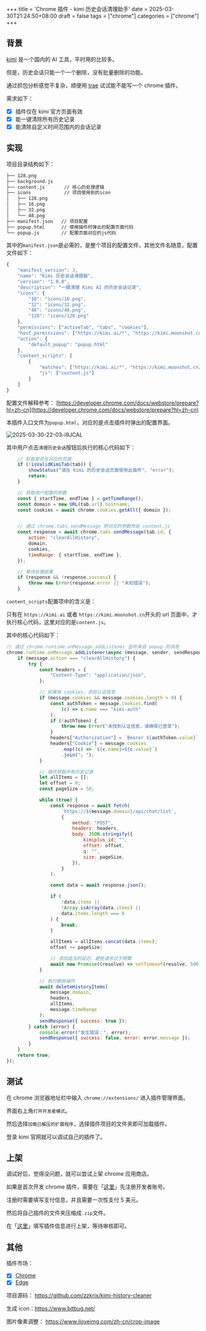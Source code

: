 +++
title = 'Chrome 插件 - kimi 历史会话清理助手'
date = 2025-03-30T21:24:50+08:00
draft = false
tags = ["chrome"]
categories = ["chrome"]
+++

## 背景

[kimi](https://kimi.ai/) 是一个国内的 AI 工具，平时用的比较多。

但是，历史会话只能一个一个删除，没有批量删除的功能。

通过抓包分析感觉不复杂，顺便用 [trae](https://www.trae.ai/) 试试能不能写一个 chrome 插件。

需求如下：

- [x] 插件仅在 kimi 官方页面有效
- [x] 能一键清除所有历史记录
- [x] 能清除自定义时间范围内的会话记录
  
## 实现

项目目录结构如下：

```bash
├── 128.png
├── background.js
├── content.js       // 核心的处理逻辑
├── icons            // 项目使用到的icon
│   ├── 128.png
│   ├── 16.png
│   ├── 32.png
│   └── 48.png
├── manifest.json   // 项目配置
├── popup.html      // 使用插件时弹出的配置页面代码
└── popup.js        // 配置页面对应的js代码
```

其中的`manifest.json`是必需的，是整个项目的配置文件，其他文件名随意，配置文件如下：

```js
{
    "manifest_version": 3,
    "name": "Kimi 历史会话清理器",
    "version": "1.0.0",
    "description": "一键清理 Kimi AI 的历史会话记录",
    "icons": {
        "16": "icons/16.png",
        "32": "icons/32.png",
        "48": "icons/48.png",
        "128": "icons/128.png"
    },
    "permissions": ["activeTab", "tabs", "cookies"],
    "host_permissions": ["https://kimi.ai/*", "https://kimi.moonshot.cn/*"],
    "action": {
        "default_popup": "popup.html"
    },
    "content_scripts": [
        {
            "matches": ["https://kimi.ai/*", "https://kimi.moonshot.cn/*"],
            "js": ["content.js"]
        }
    ]
}
```

配置文件解释参考： [https://developer.chrome.com/docs/webstore/prepare?hl=zh-cn](https://developer.chrome.com/docs/webstore/prepare?hl=zh-cn)

本插件入口文件为`popup.html`，对应的是点击插件时弹出的配置界面。

![2025-03-30-22-03-i9JCAL](https://raw.githubusercontent.com/zzkrix/blog-images/main/assets/2025-03-30-22-03-i9JCAL.png)

其中用户点击`清理历史会话`按钮后执行的核心代码如下：

```js
    // 检查是否在对应的页面
    if (!isValidKimiTab(tab)) {
        showStatus("请在 Kimi 的历史会话页面使用此插件", "error");
        return;
    }

    // 获取用户配置的参数
    const { startTime, endTime } = getTimeRange();
    const domain = new URL(tab.url).hostname;
    const cookies = await chrome.cookies.getAll({ domain });


    // 通过 chrome.tabs.sendMessage 把对应的参数传给 content.js
    const response = await chrome.tabs.sendMessage(tab.id, {
        action: "clearAllHistory",
        domain,
        cookies,
        timeRange: { startTime, endTime },
    });

    // 等待处理结果
    if (response && !response.success) {
        throw new Error(response.error || "未知错误");
    }
```

`content_scripts`配置项中的含义是：

只有在 `https://kimi.ai` 或者 `https://kimi.moonshot.cn`开头的 url 页面中，才执行核心代码，这里对应的是`content.js`。

其中的核心代码如下：

```js
// 通过 chrome.runtime.onMessage.addListener 监听来自 popup 的消息
chrome.runtime.onMessage.addListener(async (message, sender, sendResponse) => {
    if (message.action === "clearAllHistory") {
        try {
            const headers = {
                "Content-Type": "application/json",
            };

            // 如果有 cookies，添加认证信息
            if (message.cookies && message.cookies.length > 0) {
                const authToken = message.cookies.find(
                    (c) => c.name === "kimi-auth"
                );
                if (!authToken) {
                    throw new Error("未找到认证信息，请确保已登录");
                }
                headers["Authorization"] = `Bearer ${authToken.value}`;
                headers["Cookie"] = message.cookies
                    .map((c) => `${c.name}=${c.value}`)
                    .join("; ");
            }

            // 循环获取所有历史记录
            let allItems = [];
            let offset = 0;
            const pageSize = 50;

            while (true) {
                const response = await fetch(
                    `https://${message.domain}/api/chat/list`,
                    {
                        method: "POST",
                        headers: headers,
                        body: JSON.stringify({
                            kimiplus_id: "",
                            offset: offset,
                            q: "",
                            size: pageSize,
                        }),
                    }
                );

                const data = await response.json();

                if (
                    !data.items ||
                    !Array.isArray(data.items) ||
                    data.items.length === 0
                ) {
                    break;
                }

                allItems = allItems.concat(data.items);
                offset += pageSize;

                // 添加适当的延迟，避免请求过于频繁
                await new Promise((resolve) => setTimeout(resolve, 500));
            }

            // 执行删除操作
            await deleteHistoryItems(
                message.domain,
                headers,
                allItems,
                message.timeRange
            );
            sendResponse({ success: true });
        } catch (error) {
            console.error("发生错误：", error);
            sendResponse({ success: false, error: error.message });
        }
    }
    return true;
});
```

## 测试

在 chrome 浏览器地址栏中输入 `chrome://extensions/` 进入插件管理界面。

界面右上角`打开开发者模式`。

然后选择`加载已解压的扩展程序`，选择插件项目的文件夹即可加载插件。

登录 kimi 官网就可以调试自己的插件了。

## 上架

调试好后，觉得没问题，就可以尝试上架 chrome 应用商店。

如果是首次开发 chrome 插件，需要在「[这里](https://developer.chrome.com/docs/webstore/register?hl=zh-cn)」先注册开发者账号。

注册时需要填写支付信息，并且需要一次性支付 5 美元。

然后将自己插件的文件夹压缩成`.zip`文件。

在「[这里](https://developer.chrome.com/docs/webstore/publish?hl=zh-cn)」填写插件信息进行上架，等待审核即可。

## 其他

插件市场：

- [x] [Chrome](https://chromewebstore.google.com/detail/kimi-%E5%8E%86%E5%8F%B2%E4%BC%9A%E8%AF%9D%E6%B8%85%E7%90%86%E5%99%A8/pjjimhcohddafofeloikfbpbbejkoiff?hl=zh-CN&utm_source=ext_sidebar)
- [x] [Edge](https://microsoftedge.microsoft.com/addons/detail/kimi-%E5%8E%86%E5%8F%B2%E4%BC%9A%E8%AF%9D%E6%B8%85%E7%90%86%E5%99%A8/pgnnclhebjklcndnhejgknnmclpaoghn)

项目源码： <https://github.com/zzkrix/kimi-history-cleaner>

生成 icon：<https://www.bitbug.net/>

图片像素调整： <https://www.iloveimg.com/zh-cn/crop-image>
